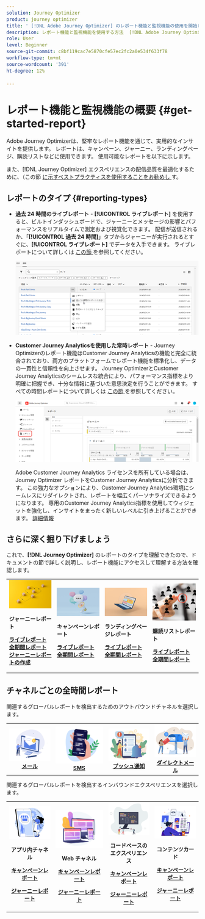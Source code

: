 ```yaml
---
solution: Journey Optimizer
product: journey optimizer
title: ' [!DNL Adobe Journey Optimizer] のレポート機能と監視機能の使用を開始しました。'
description: レポート機能と監視機能を使用する方法  [!DNL Adobe Journey Optimizer]  ついて説明します。
role: User
level: Beginner
source-git-commit: c8bf119cac7e5870cfe57ec2fc2a0e534f633f78
workflow-type: tm+mt
source-wordcount: '391'
ht-degree: 12%

---
```


# レポート機能と監視機能の概要 {#get-started-report}

Adobe Journey Optimizerは、堅牢なレポート機能を通じて、実用的なインサイトを提供します。 レポートは、キャンペーン、ジャーニー、ランディングページ、購読リストなどに使用できます。 使用可能なレポートを以下に示します。

また、[!DNL Journey Optimizer] エクスペリエンスの配信品質を最適化するために、（この節 [ に示すベストプラクティスを使用することをお勧めし ](deliverability.md) す。


## レポートのタイプ {#reporting-types}

* **過去 24 時間のライブレポート** - **[!UICONTROL ライブレポート]** を使用すると、ビルトインダッシュボードで、ジャーニーとメッセージの影響とパフォーマンスをリアルタイムで測定および視覚化できます。 配信が送信されるか、「**[!UICONTROL 過去 24 時間]**」タブからジャーニーが実行されるとすぐに、**[!UICONTROL ライブレポート]** でデータを入手できます。 ライブレポートについて詳しくは [ この節 ](live-report.md) を参照してください。

  ![](assets/report_journey.png)


* **Customer Journey Analyticsを使用した常時レポート** - Journey Optimizerのレポート機能はCustomer Journey Analyticsの機能と完全に統合されており、両方のプラットフォームでレポート機能を標準化し、データの一貫性と信頼性を向上させます。 Journey OptimizerとCustomer Journey Analyticsのシームレスな統合により、パフォーマンス指標をより明確に把握でき、十分な情報に基づいた意思決定を行うことができます。 すべての時間レポートについて詳しくは [ この節 ](report-gs-cja.md) を参照してください。

  ![](assets/gs-cja-report-1.png)

  Adobe Customer Journey Analytics ライセンスを所有している場合は、Journey Optimizer レポートをCustomer Journey Analyticsに分析できます。 この強力なオプションにより、Customer Journey Analytics環境にシームレスにリダイレクトされ、レポートを幅広くパーソナライズできるようになります。 専用のCustomer Journey Analytics指標を使用してウィジェットを強化し、インサイトをまったく新しいレベルに引き上げることができます。 [詳細情報](report-cja-manage.md)


## さらに深く掘り下げましょう

これで、**[!DNL Journey Optimizer]** のレポートのタイプを理解できたので、ドキュメントの節で詳しく説明し、レポート機能にアクセスして理解する方法を確認します。


<table style="table-layout:fixed"><tr style="border: 0;">
<td>
<img alt="ジャーニーレポート" src="../assets/do-not-localize/start-journey.jpeg">
<div>
<p><strong>ジャーニーレポート</strong></p>
</div>
<div>
<a href="journey-live-report.md"><strong> ライブレポート </strong></a>
</div>
<div>
<a href="journey-global-report-cja.md"><strong> 全期間レポート </strong></a>
</div>
<div>
<a href="sharing-overview.md"><strong> ジャーニーレポートの作成 </strong></a>
</div>
<p>
<p>
</td>
<td>
<img alt="キャンペーンレポート" src="../assets/do-not-localize/start-campaign.jpeg">
<div>
<p><strong>キャンペーンレポート</strong></p>
</div>
<div>
<a href="campaign-live-report.md"><strong> ライブレポート </strong></a>
</div>
<div>
<a href="campaign-global-report-cja.md"><strong> 全期間レポート </strong></a>
</div>
<p>
<p>
</td>
<td>
<img alt="ランディングページレポート" src="../assets/do-not-localize/start-interface.jpeg">
<div>
<p><strong>ランディングページレポート</strong></p>
</div>
<div>
<a href="lp-report-live.md"><strong> ライブレポート </strong></a>
</div>
<div>
<a href="lp-report-global-cja.md"><strong> 全期間レポート </strong></a>
</div>
<p>
<p>
</td>
<td>
<img alt="購読リストレポート" src="../assets/do-not-localize/role.jpg">
<div>
<p><strong>購読リストレポート</strong></p>
</div>
<div>
<a href="subscription-report-live.md"><strong> ライブレポート </strong></a>
</div>
<div>
<a href="subscription-report-global-cja.md"><strong> 全期間レポート </strong></a>
</div>
<p>
<p>
</td>
</tr></table>

## チャネルごとの全時間レポート


関連するグローバルレポートを検出するためのアウトバウンドチャネルを選択します。

<table style="table-layout:fixed"><tr style="border: 0;">
<td><a href="campaign-global-report-cja-email.md"><img alt="メール" src="../channels/assets/do-not-localize/email.png"></a>
<div align="center"><a href="campaign-global-report-cja-email.md"><strong>メール</strong></a></div></td>
<td><a href="campaign-global-report-cja-sms.md"><img alt="SMS" src="../channels/assets/do-not-localize/sms.png"></a>
<div align="center"><a href="campaign-global-report-cja-sms.md"><strong>SMS</strong></a></div></td>
<td><a href="campaign-global-report-cja-push.md"><img alt="プッシュ" src="../channels/assets/do-not-localize/push.png"></a>
<div align="center"><a href="campaign-global-report-cja-push.md"><strong>プッシュ通知</strong></a></div></td>
<td><a href="campaign-global-report-cja-direct.md"><img alt="ダイレクトメール" src="../channels/assets/do-not-localize/direct-mail.jpg"></a>
<div align="center"><a href="campaign-global-report-cja-direct.md"><strong>ダイレクトメール</strong></a></div></td>
</tr></table>


関連するグローバルレポートを検出するインバウンドエクスペリエンスを選択します。

<table style="table-layout:fixed"><tr style="border: 0;">
<td><a href="campaign-global-report-cja-inapp.md"><img alt="アプリ内" src="../channels/assets/do-not-localize/inapp.jpg"></a>
<div align="center"><p><strong>アプリ内チャネル</strong></p><p><a href="campaign-global-report-cja-inapp.md"><strong>キャンペーンレポート</strong></a></p><p><a href="journey-global-report-cja-inapp.md"><strong>ジャーニーレポート</strong></a></p></div></td>
<td><p><a href="campaign-global-report-cja-web.md"><img alt="Web" src="../channels/assets/do-not-localize/web.jpg"></a></p>
<div align="center"><p><strong>Web チャネル</strong></p><p><a href="campaign-global-report-cja-web.md"><strong>キャンペーンレポート</strong></a></p><p><a href="journey-global-report-cja-web.md"><strong>ジャーニーレポート</strong></a></p></div></td>
<td><a href="campaign-global-report-cja-code.md"><img alt="コードベースのエクスペリエンス" src="../channels/assets/do-not-localize/code.png"></a>
<div align="center"><p><strong>コードベースのエクスペリエンス</strong></p><p><a href="campaign-global-report-cja-code.md"><strong>キャンペーンレポート</strong></a></p><p><a href="campaign-global-report-cja-code.md"><strong>ジャーニーレポート</strong></a></p></div></td>
<td><a href="journey-global-report-cja-code.md"><img alt="コンテンツカード" src="../channels/assets/do-not-localize/cards.png"></a>
<div align="center"><p><strong>コンテンツカード</strong></p><p><a href="campaign-global-report-cja-content.md"><strong>キャンペーンレポート</strong></a></p><p><a href="journey-global-report-cja-content.md"><strong>ジャーニーレポート</strong></a></p></div></td>
</tr></table>
